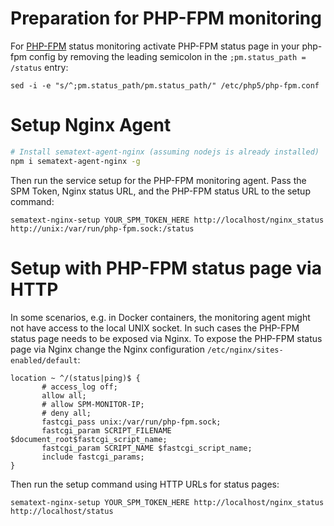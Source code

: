# Preparation for PHP-FPM monitoring

For [PHP-FPM](http://php.net/manual/en/install.fpm.php) status monitoring activate PHP-FPM status page in your php-fpm config by removing the leading semicolon in the ```;pm.status_path = /status``` entry:

```
sed -i -e "s/^;pm.status_path/pm.status_path/" /etc/php5/php-fpm.conf
```

# Setup Nginx Agent

```sh
# Install sematext-agent-nginx (assuming nodejs is already installed)
npm i sematext-agent-nginx -g
```

Then run the service setup for the PHP-FPM monitoring agent. Pass the SPM Token, Nginx status URL, and the PHP-FPM status URL to the setup command:
```
sematext-nginx-setup YOUR_SPM_TOKEN_HERE http://localhost/nginx_status http://unix:/var/run/php-fpm.sock:/status
```

# Setup with PHP-FPM status page via HTTP

In some scenarios, e.g. in Docker containers, the monitoring agent might not have access to the local UNIX socket. In such cases the PHP-FPM status page needs to be exposed via Nginx. 
To expose the PHP-FPM status page via Nginx change the Nginx configuration ```/etc/nginx/sites-enabled/default```:

```
location ~ ^/(status|ping)$ {
       # access_log off;
       allow all;
       # allow SPM-MONITOR-IP;
       # deny all;
       fastcgi_pass unix:/var/run/php-fpm.sock;
       fastcgi_param SCRIPT_FILENAME $document_root$fastcgi_script_name;
       fastcgi_param SCRIPT_NAME $fastcgi_script_name;
       include fastcgi_params;
}
```

Then run the setup command using HTTP URLs for status pages:
```
sematext-nginx-setup YOUR_SPM_TOKEN_HERE http://localhost/nginx_status http://localhost/status
```
